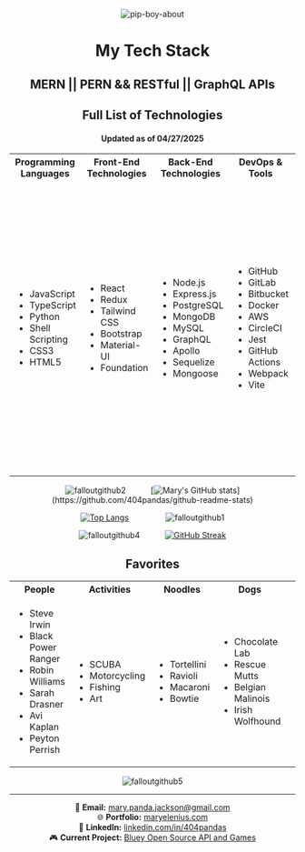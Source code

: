 
<div align="center">

![pip-boy-about](https://github.com/404pandas/404pandas/assets/113853550/3606f887-1ca9-44fa-a07b-9a44bf249ce9)

# My Tech Stack

## MERN || PERN && RESTful || GraphQL APIs

## Full List of Technologies

#### Updated as of 04/27/2025

<table>
<tr>
<th> Programming Languages </th>
<th> Front-End Technologies </th>
<th> Back-End Technologies </th>
<th> DevOps & Tools </th>
<th> Other Technologies </th>
</tr>
<tr>
<td>

- JavaScript
- TypeScript
- Python
- Shell Scripting
- CSS3
- HTML5

</td>
<td>

- React
- Redux
- Tailwind CSS
- Bootstrap
- Material-UI
- Foundation

</td>
<td>

- Node.js
- Express.js
- PostgreSQL
- MongoDB
- MySQL
- GraphQL
- Apollo
- Sequelize
- Mongoose

</td>
<td>

- GitHub
- GitLab
- Bitbucket
- Docker
- AWS
- CircleCI
- Jest
- GitHub Actions
- Webpack
- Vite

</td>
<td>

- Jest
- Cypress
- Postman
- Insomnia
- GraphQL Playground
- Jira
- Trello
- Slack
- Figma
- OAuth2
- Passport.js
- Auth0
- JWT
- GSAP
- Axios
- Socket.io
- Adobe Creative Suite
- Stripe
- Homebrew
- npm
- yarn

</td>
</tr>
</table>

<!-- Fallout Guy Bottle Left and Stats Card Right -->

![falloutgithub2](https://github.com/404pandas/404pandas/assets/113853550/26226852-15b9-4708-a9e6-b8492f58bd1b) <span> `     ` </span> [![Mary's GitHub stats](https://github-readme-stats.vercel.app/api?username=404pandas&count_private=true&show_icons=true&theme=merko&custom_title=S.C.P.I.C.)](https://github.com/404pandas/github-readme-stats)

<!-- Donut chart for languages Left Fallout Guy Jumprope Right -->

[![Top Langs](https://github-readme-stats.vercel.app/api/top-langs/?username=404pandas&layout=donut&theme=merko)](https://github.com/404pandas/github-readme-stats) `        ` ![falloutgithub1](https://github.com/404pandas/404pandas/assets/113853550/d31a23f5-40fc-4d3a-bf27-e92c0469db66)

<!-- Fallout Guy Thumbs Up Left Streak Card Right -->

![falloutgithub4](https://github.com/404pandas/404pandas/assets/113853550/cb6b520c-cd36-41d8-a4dd-c7f79d541969) `     ` [![GitHub Streak](https://streak-stats.demolab.com/?user=404pandas&theme=merko)](https://git.io/streak-stats)

<!-- Favorites Section -->

## Favorites

<table>
<tr>
<th> People </th>
<th> Activities </th>
<th> Noodles </th>
<th> Dogs </th>
<th> Animals </th>
</tr>
<tr>
<td>

- Steve Irwin
- Black Power Ranger
- Robin Williams
- Sarah Drasner
- Avi Kaplan
- Peyton Perrish

</td>
<td>

- SCUBA
- Motorcycling
- Fishing
- Art

</td>
<td>

- Tortellini
- Ravioli
- Macaroni
- Bowtie

</td>
<td>

- Chocolate Lab
- Rescue Mutts
- Belgian Malinois
- Irish Wolfhound

</td>
<td>

- Panda
- Quokka
- Secretary Bird
- Fennec Fox

</td>
</tr>
</table>

![falloutgithub5](https://github.com/404pandas/404pandas/assets/113853550/11e14554-683a-4448-9afe-60e405f28d16)

---

📧 **Email:** mary.panda.jackson@gmail.com  
🌐 **Portfolio:** [maryelenius.com](https://maryelenius.com)  
🔗 **LinkedIn:** [linkedin.com/in/404pandas](https://linkedin.com/in/404pandas)  
🎮 **Current Project:** [Bluey Open Source API and Games](https://github.com/404pandas/blue-dog-api)

</div>
